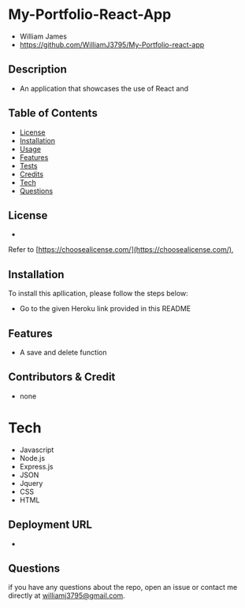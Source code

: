 # My-Portfolio-React-App
  - William James
  - https://github.com/WilliamJ3795/My-Portfolio-react-app


  ## Description
  
  - An application that showcases the use of React and

  ## Table of Contents
  - [License](#license)
  - [Installation](#installation)
  - [Usage](#usage)
  - [Features](#features)
  - [Tests](#tests)
  - [Credits](#contributors&credit)
  - [Tech](#tech)
  - [Questions](#questions)

  ## License

  - 

  Refer to [https://choosealicense.com/](https://choosealicense.com/),

  ## Installation
  To install this apllication, please follow the steps below:
  - Go to the given Heroku link provided in this README

  ## Features

  - A save and delete function


  ## Contributors & Credit

  - none

  # Tech
  - Javascript
  - Node.js
  - Express.js
  - JSON
  - Jquery
  - CSS
  - HTML

  ## Deployment URL
  - 

  ## Questions
  if you have any questions about the repo, open an issue or contact me directly at williamj3795@gmail.com.
